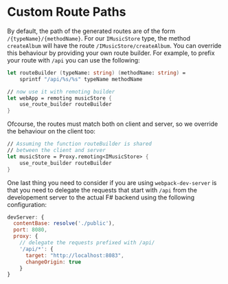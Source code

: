 # Custom Route Paths 

By default, the path of the generated routes are of the form `/{typeName}/{methodName}`. For our `IMusicStore` type, the method `createAlbum` will have the route `/IMusicStore/createAlbum`. You can override this behaviour by providing your own route builder. For example, to prefix your route with `/api` you can use the following:

```fs
let routeBuilder (typeName: string) (methodName: string) = 
    sprintf "/api/%s/%s" typeName methodName

// now use it with remoting builder
let webApp = remoting musicStore {
    use_route_builder routeBuilder
}
```
Ofcourse, the routes must match both on client and server, so we override the behaviour on the client too:
```fs
// Assuming the function routeBuilder is shared 
// between the client and server
let musicStore = Proxy.remoting<IMusicStore> {
    use_route_builder routeBuilder
}
```
One last thing you need to consider if you are using `webpack-dev-server` is that you need to delegate the requests that start with `/api` from the developement server to the actual F# backend using the following configuration:
```js
devServer: {
  contentBase: resolve('./public'),
  port: 8080,
  proxy: {
    // delegate the requests prefixed with /api/
    '/api/*': {
      target: "http://localhost:8083",
      changeOrigin: true
    }
}
```